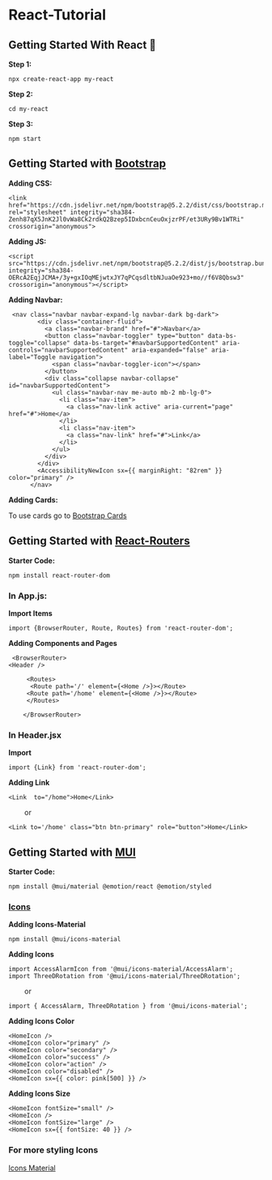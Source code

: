# React-Tutorial

## Getting Started With React 👾
**Step 1:**
```
npx create-react-app my-react
```

**Step 2:**
```
cd my-react
```

**Step 3:**
```
npm start
```

## Getting Started with [Bootstrap](https://getbootstrap.com/docs/5.2/getting-started/introduction/)
**Adding CSS:**
```
<link href="https://cdn.jsdelivr.net/npm/bootstrap@5.2.2/dist/css/bootstrap.min.css" rel="stylesheet" integrity="sha384-Zenh87qX5JnK2Jl0vWa8Ck2rdkQ2Bzep5IDxbcnCeuOxjzrPF/et3URy9Bv1WTRi" crossorigin="anonymous">
```

**Adding JS:**
```
<script src="https://cdn.jsdelivr.net/npm/bootstrap@5.2.2/dist/js/bootstrap.bundle.min.js" integrity="sha384-OERcA2EqjJCMA+/3y+gxIOqMEjwtxJY7qPCqsdltbNJuaOe923+mo//f6V8Qbsw3" crossorigin="anonymous"></script>
```

**Adding Navbar:**
```
 <nav class="navbar navbar-expand-lg navbar-dark bg-dark">
        <div class="container-fluid">
          <a class="navbar-brand" href="#">Navbar</a>
          <button class="navbar-toggler" type="button" data-bs-toggle="collapse" data-bs-target="#navbarSupportedContent" aria-controls="navbarSupportedContent" aria-expanded="false" aria-label="Toggle navigation">
            <span class="navbar-toggler-icon"></span>
          </button>
          <div class="collapse navbar-collapse" id="navbarSupportedContent">
            <ul class="navbar-nav me-auto mb-2 mb-lg-0">
              <li class="nav-item">
                <a class="nav-link active" aria-current="page" href="#">Home</a>
              </li>
              <li class="nav-item">
                <a class="nav-link" href="#">Link</a>
              </li>
            </ul>
          </div>
        </div>
        <AccessibilityNewIcon sx={{ marginRight: "82rem" }} color="primary" />
      </nav>
```

**Adding Cards:**

To use cards go to [Bootstrap Cards](https://getbootstrap.com/docs/5.2/components/card/)

## Getting Started with [React-Routers](https://reactrouter.com/en/main/start/tutorial)
**Starter Code:**
```
npm install react-router-dom
```

### In App.js:
**Import Items**
```
import {BrowserRouter, Route, Routes} from 'react-router-dom';
```

**Adding Components and Pages**
```
 <BrowserRouter>
<Header />   

     <Routes>
      <Route path='/' element={<Home />}></Route>
     <Route path='/home' element={<Home />}></Route>
     </Routes>
   
    </BrowserRouter>
```

### In Header.jsx
**Import**
```
import {Link} from 'react-router-dom';
```

**Adding Link**
```
<Link  to="/home">Home</Link>
```
        or
```
<Link to='/home' class="btn btn-primary" role="button">Home</Link>
```


## Getting Started with [MUI](https://mui.com/)
**Starter Code:**
```
npm install @mui/material @emotion/react @emotion/styled
```

### [Icons](https://mui.com/material-ui/material-icons/)

**Adding Icons-Material**
```
npm install @mui/icons-material
```

**Adding Icons**
```
import AccessAlarmIcon from '@mui/icons-material/AccessAlarm';
import ThreeDRotation from '@mui/icons-material/ThreeDRotation';
```
        or
```
import { AccessAlarm, ThreeDRotation } from '@mui/icons-material';
```

**Adding Icons Color**
```
<HomeIcon />
<HomeIcon color="primary" />
<HomeIcon color="secondary" />
<HomeIcon color="success" />
<HomeIcon color="action" />
<HomeIcon color="disabled" />
<HomeIcon sx={{ color: pink[500] }} />
```

**Adding Icons Size**
```
<HomeIcon fontSize="small" />
<HomeIcon />
<HomeIcon fontSize="large" />
<HomeIcon sx={{ fontSize: 40 }} />
```

### For more styling Icons 
[Icons Material](https://mui.com/material-ui/icons/)








